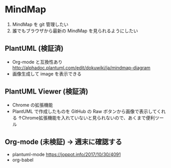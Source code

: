 # MindMap
1. MindMap を git 管理したい
2. 誰でもブラウザから最新の MindMap を見られるようにしたい

## PlantUML (検証済)
- Org-mode と互換性あり
http://alphadoc.plantuml.com/edit/dokuwiki/ja/mindmap-diagram
- 画像生成して image を表示できる

## PlantUML Viewer (検証済)
- Chrome の拡張機能
- PlantUML で作成したものを GitHub の Raw ボタンから画像で表示してくれる
↑Chrome拡張機能を入れていないと見られないので、あくまで便利ツール

## Org-mode (未検証) → 週末に確認する
- plantuml-mode
https://joppot.info/2017/10/30/4091
- org-babel
